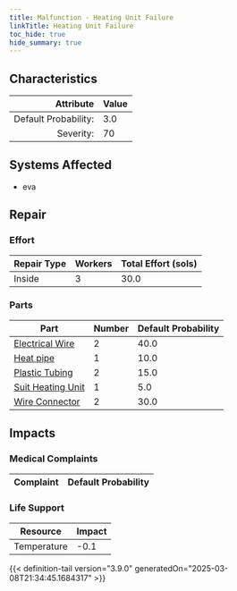 ```yaml
---
title: Malfunction - Heating Unit Failure
linkTitle: Heating Unit Failure
toc_hide: true
hide_summary: true
---
```

<!-- This is generated by the MarsSim HelpGenertor, do not edit. -->

## Characteristics

| Attribute      | Value |
|--------:|:------|
|Default Probability:|3.0|
|Severity:|70|

## Systems Affected 
- eva

## Repair

### Effort
|Repair Type|Workers|Total Effort (sols)|
|---|---|---|
|Inside|3|30.0|

### Parts
|Part|Number|Default Probability|
|---|---|---|
|[Electrical Wire](/docs/definitions/part/electrical-wire)|2|40.0|
|[Heat pipe](/docs/definitions/part/heat-pipe)|1|10.0|
|[Plastic Tubing](/docs/definitions/part/plastic-tubing)|2|15.0|
|[Suit Heating Unit](/docs/definitions/part/suit-heating-unit)|1|5.0|
|[Wire Connector](/docs/definitions/part/wire-connector)|2|30.0|

## Impacts

### Medical Complaints
|Complaint|Default Probability|
|---|---|

### Life Support
|Resource|Impact|
|---|---|
|Temperature|-0.1|


{{< definition-tail version="3.9.0" generatedOn="2025-03-08T21:34:45.1684317" >}}

